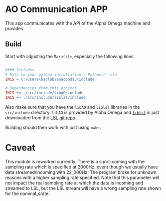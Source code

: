 # AO Communication APP

This app communicates with the API of the Alpha Omega machine and provides

## Build

Start with adjusting the `Makefile`, especially the following lines:

```Makefile

#### Includes
# Path to your python installation / Python.h file
INCS = C:\Users\bsdlab\anaconda3\include

# Dependencies from this project
INCS += ./src/include/libAO/include
INCS += ./src/include/liblsl/include

```

Also make sure that you have the `libAO` and `liblsl` libraries in the `src/include` directory. `libAO` is provided by Alpha Omega and [`liblsl`](https://github.com/sccn/liblsl) is just downloaded from the [LSL git repo](https://github.com/sccn/liblsl).

Building should then work with just using `make`.

# Caveat

This module is reworked currently. There is a short-coming with the sampling rate which is specified at 2000Hz, event though we usually have data streamed/incoming with 22_000Hz. The program broke for unknown reasons with a higher sampling rate specified. Note that this parameter will not impact the real sampling rate at which the data is incoming and streamed to LSL, but the LSL stream will have a wrong sampling rate shown for the nominal_srate.
